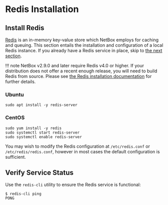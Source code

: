 # Redis Installation

## Install Redis

[Redis](https://redis.io/) is an in-memory key-value store which NetBox employs for caching and queuing. This section entails the installation and configuration of a local Redis instance. If you already have a Redis service in place, skip to [the next section](3-netbox.md).

!!! note
    NetBox v2.9.0 and later require Redis v4.0 or higher. If your distribution does not offer a recent enough release, you will need to build Redis from source. Please see [the Redis installation documentation](https://github.com/redis/redis) for further details.

### Ubuntu

```no-highlight
sudo apt install -y redis-server
```

### CentOS

```no-highlight
sudo yum install -y redis
sudo systemctl start redis-server
sudo systemctl enable redis-server
```

You may wish to modify the Redis configuration at `/etc/redis.conf` or `/etc/redis/redis.conf`, however in most cases the default configuration is sufficient.

## Verify Service Status

Use the `redis-cli` utility to ensure the Redis service is functional:

```no-highlight
$ redis-cli ping
PONG
```
